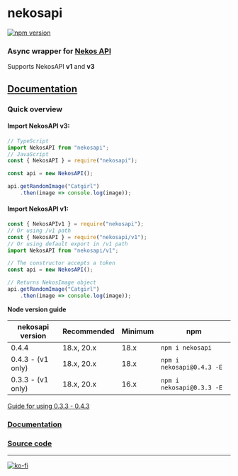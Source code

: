 # nekosapi
[![npm version](https://badge.fury.io/js/nekosapi.svg)](https://badge.fury.io/js/nekosapi)

### Async wrapper for [Nekos API](https://nekosapi.com/) 
Supports NekosAPI **v1** and **v3** 

## [Documentation]("https://cataclym.github.io/nekosapi/")

### Quick overview
#### Import NekosAPI v3:
```ts
// TypeScript
import NekosAPI from "nekosapi";
// JavaScript
const { NekosAPI } = require("nekosapi");

const api = new NekosAPI();

api.getRandomImage("Catgirl")
    .then(image => console.log(image));
```

#### Import NekosAPI v1:
```js
const { NekosAPIv1 } = require("nekosapi");
// Or using /v1 path
const { NekosAPI } = require("nekosapi/v1");
// Or using default export in /v1 path
import NekosAPI from "nekosapi/v1";

// The constructor accepts a token
const api = new NekosAPI();

// Returns NekosImage object
api.getRandomImage("Catgirl")
    .then(image => console.log(image));
```

**Node version guide**

| nekosapi version | Recommended | Minimum | npm                       |
|------------------|-------------|---------|---------------------------|
| 0.4.4            | 18.x, 20.x  | 18.x    | `npm i nekosapi`          |
| 0.4.3 - (v1 only)| 18.x, 20.x  | 18.x    | `npm i nekosapi@0.4.3 -E` |
| 0.3.3 - (v1 only)| 18.x, 20.x  | 16.x    | `npm i nekosapi@0.3.3 -E` |
[Guide for using 0.3.3 - 0.4.3](src/v1/README.md)

### [Documentation](https://nekosapi.com/docs/libraries/javascript)

### [Source code](https://github.com/cataclym/nekosapi)

---

[![ko-fi](https://ko-fi.com/img/githubbutton_sm.svg)](https://ko-fi.com/C0C3IJV8A)
